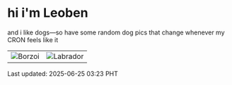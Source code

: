 # hi i'm Leoben

and i like dogs—so have some random dog pics that change whenever my CRON feels like it

|  |  |
|--------|----------|
| ![Borzoi](https://random-dog-vercel.vercel.app/api/random-borzoi?v=1750793013) | ![Labrador](https://random-dog-vercel.vercel.app/api/random-labrador?v=1750793013) |

Last updated: 2025-06-25 03:23 PHT
